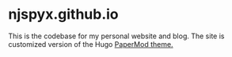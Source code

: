 # njspyx.github.io

This is the codebase for my personal website and blog. The site is customized version of the Hugo [<u>PaperMod](https://github.com/adityatelange/hugo-PaperMod/) theme.
